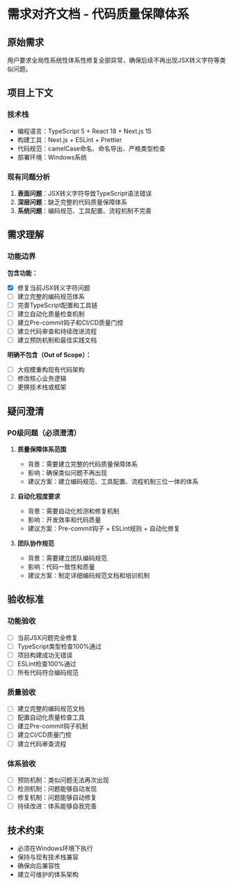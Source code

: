 # 需求对齐文档 - 代码质量保障体系

## 原始需求

用户要求全局性系统性体系性修复全部异常，确保后续不再出现JSX转义字符等类似问题。

## 项目上下文

### 技术栈

- 编程语言：TypeScript 5 + React 18 + Next.js 15
- 构建工具：Next.js + ESLint + Prettier
- 代码规范：camelCase命名、命名导出、严格类型检查
- 部署环境：Windows系统

### 现有问题分析

1. **表面问题**：JSX转义字符导致TypeScript语法错误
2. **深层问题**：缺乏完整的代码质量保障体系
3. **系统问题**：编码规范、工具配置、流程机制不完善

## 需求理解

### 功能边界

**包含功能：**

- [x] 修复当前JSX转义字符问题
- [ ] 建立完整的编码规范体系
- [ ] 完善TypeScript配置和工具链
- [ ] 建立自动化质量检查机制
- [ ] 建立Pre-commit钩子和CI/CD质量门控
- [ ] 建立代码审查和持续改进流程
- [ ] 建立预防机制和最佳实践文档

**明确不包含（Out of Scope）：**

- [ ] 大规模重构现有代码架构
- [ ] 修改核心业务逻辑
- [ ] 更换技术栈或框架

## 疑问澄清

### P0级问题（必须澄清）

1. **质量保障体系范围**
   - 背景：需要建立完整的代码质量保障体系
   - 影响：确保类似问题不再出现
   - 建议方案：建立编码规范、工具配置、流程机制三位一体的体系

2. **自动化程度要求**
   - 背景：需要自动化检测和修复机制
   - 影响：开发效率和代码质量
   - 建议方案：Pre-commit钩子 + ESLint规则 + 自动化修复

3. **团队协作规范**
   - 背景：需要建立团队编码规范
   - 影响：代码一致性和质量
   - 建议方案：制定详细编码规范文档和培训机制

## 验收标准

### 功能验收

- [ ] 当前JSX问题完全修复
- [ ] TypeScript类型检查100%通过
- [ ] 项目构建成功无错误
- [ ] ESLint检查100%通过
- [ ] 所有代码符合编码规范

### 质量验收

- [ ] 建立完整的编码规范文档
- [ ] 配置自动化质量检查工具
- [ ] 建立Pre-commit钩子机制
- [ ] 建立CI/CD质量门控
- [ ] 建立代码审查流程

### 体系验收

- [ ] 预防机制：类似问题无法再次出现
- [ ] 检测机制：问题能够自动发现
- [ ] 修复机制：问题能够自动修复
- [ ] 持续改进：体系能够自我完善

## 技术约束

- 必须在Windows环境下执行
- 保持与现有技术栈兼容
- 确保向后兼容性
- 建立可维护的体系架构

